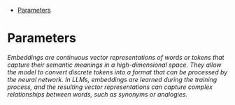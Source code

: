 - [Parameters](#parameters)

# Parameters

*Embeddings are continuous vector representations of words or tokens that capture their semantic meanings in a high-dimensional space. They allow the model to convert discrete tokens into a format that can be processed by the neural network. In LLMs, embeddings are learned during the training process, and the resulting vector representations can capture complex relationships between words, such as synonyms or analogies.*